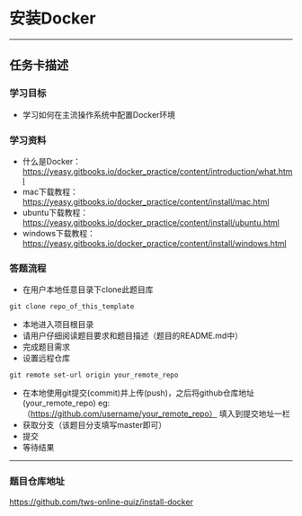 # 安装Docker

-----------------------------------------------

## 任务卡描述

### 学习目标

- 学习如何在主流操作系统中配置Docker环境

### 学习资料
- 什么是Docker：https://yeasy.gitbooks.io/docker_practice/content/introduction/what.html
- mac下载教程：https://yeasy.gitbooks.io/docker_practice/content/install/mac.html
- ubuntu下载教程：https://yeasy.gitbooks.io/docker_practice/content/install/ubuntu.html 
- windows下载教程：https://yeasy.gitbooks.io/docker_practice/content/install/windows.html

### 答题流程
- 在用户本地任意目录下clone此题目库 
```
git clone repo_of_this_template
```
- 本地进入项目根目录
- 请用户仔细阅读题目要求和题目描述（题目的README.md中）
- 完成题目需求
- 设置远程仓库
````
git remote set-url origin your_remote_repo
````
- 在本地使用git提交(commit)并上传(push)，之后将github仓库地址(your_remote_repo) eg:（https://github.com/username/your_remote_repo） 填入到提交地址一栏
- 获取分支（该题目分支填写master即可）
- 提交
- 等待结果

---------------------------------------------------------------------------

### 题目仓库地址
https://github.com/tws-online-quiz/install-docker